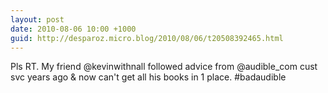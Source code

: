 ```yaml
---
layout: post
date: 2010-08-06 10:00 +1000
guid: http://desparoz.micro.blog/2010/08/06/t20508392465.html
---
```

Pls RT. My friend @kevinwithnall followed advice from @audible_com cust svc years ago &amp; now can't get all his books in 1 place. #badaudible
